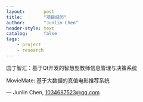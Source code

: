 ```yaml
---
layout:       post
title:        "项目经历"
author:       "Junlin Chen"
header-style: text
catalog:      false
tags:
    - project
    - research
---
```


> 

园丁智汇：基于Qt开发的智慧型教师信息管理与决策系统

MovieMate: 基于大数据的真值电影推荐系统


— Junlin Chen, 1034687523@qq.com
